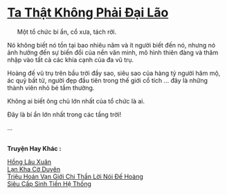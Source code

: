 <a href="https://truyentiki.com/ta-that-khong-phai-dai-lao.33598/" title="Ta Thật Không Phải Đại Lão"><h1>Ta Thật Không Phải Đại Lão</h1></a><div style="display:table"><img align="right" style="float: left; padding: 10px;" src="https://truyentiki.com/images/story/200x260/ta-that-khong-phai-dai-lao-1591156447.jpg" alt="">Một tổ chức bí ẩn, cổ xưa, tách rời. <p></p> Nó không biết nó tồn tại bao nhiêu năm và ít người biết đến nó, nhưng nó ảnh hưởng đến sự biến đổi của nền văn minh, mô hình thiên đàng và thâm nhập vào tất cả các khía cạnh của đa vũ trụ. <p></p> Hoàng đế vũ trụ trên bầu trời đầy sao, siêu sao của hàng tỷ người hâm mộ, ác quỷ bất tử, người đẹp đầu tiên trong thế giới cổ tích ... đây là những thành viên nhỏ bé tầm thường. <p></p> Không ai biết ông chủ lớn nhất của tổ chức là ai. <p></p> Đây là bí ẩn lớn nhất trong các tầng trời! <p></p> ...</div><p><br><b>Truyện Hay Khác :</b></p><a href="https://truyentiki.com/hong-lau-xuan.33597/" alt="Hồng Lâu Xuân">Hồng Lâu Xuân</a><br/><a href="https://github.com/nownovels/top500/tree/master/truyenhay/33841/" alt="Lạn Kha Cờ Duyên">Lạn Kha Cờ Duyên</a><br/><a href="https://github.com/nownovels/top500/tree/master/truyenhay/33851/" alt="Triệu Hoán Vạn Giới Chi Thần Lời Nói Đế Hoàng">Triệu Hoán Vạn Giới Chi Thần Lời Nói Đế Hoàng</a><br/><a href="https://github.com/nownovels/top500/tree/master/truyenhay/33896/" alt="Siêu Cấp Sinh Tiền Hệ Thống">Siêu Cấp Sinh Tiền Hệ Thống</a><br/>